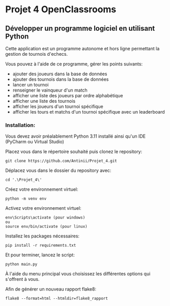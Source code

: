 # Projet 4 OpenClassrooms
## Développer un programme logiciel en utilisant Python

Cette application est un programme autonome et hors ligne permettant la gestion de tournois d'echecs.

Vous pouvez à l'aide de ce programme, gérer les points suivants:
- ajouter des joueurs dans la base de données
- ajouter des tournois dans la base de données
- lancer un tournoi
- renseigner le vainqueur d'un match
- afficher une liste des joueurs par ordre alphabétique
- afficher une liste des tournois 
- afficher les joueurs d'un tournoi spécifique
- afficher les tours et matchs d'un tournoi spécifique avec un leaderboard


### Installation:
Vous devez avoir préalablement Python 3.11 installé ainsi qu'un IDE (PyCharm ou Virtual Studio)

Placez vous dans le répertoire souhaité puis clonez le repository:
```
git clone https://github.com/Antinii/Projet_4.git
```
Déplacez vous dans le dossier du repository avec:
```
cd '.\Projet_4\'
```
Créez votre environnement virtuel:
```
python -m venv env
```
Activez votre environnement virtuel:
```
env\Scripts\activate (pour windows)
ou
source env/bin/activate (pour linux)
```
Installez les packages nécessaires:
```
pip install -r requirements.txt
```
Et pour terminer, lancez le script:
```
python main.py
```
À l'aide du menu principal vous choisissez les différentes options qui s'offrent à vous.

Afin de générer un nouveau rapport flake8:
```
flake8 --format=html --htmldir=flake8_rapport
```